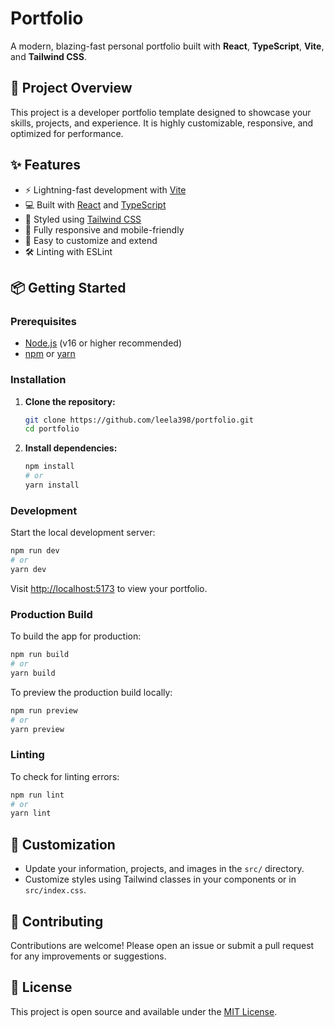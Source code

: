 # Portfolio

A modern, blazing-fast personal portfolio built with **React**, **TypeScript**, **Vite**, and **Tailwind CSS**.

## 🚀 Project Overview
This project is a developer portfolio template designed to showcase your skills, projects, and experience. It is highly customizable, responsive, and optimized for performance.

## ✨ Features
- ⚡️ Lightning-fast development with [Vite](https://vitejs.dev/)
- 💻 Built with [React](https://react.dev/) and [TypeScript](https://www.typescriptlang.org/)
- 🎨 Styled using [Tailwind CSS](https://tailwindcss.com/)
- 📱 Fully responsive and mobile-friendly
- 🧩 Easy to customize and extend
- 🛠️ Linting with ESLint

## 📦 Getting Started

### Prerequisites
- [Node.js](https://nodejs.org/) (v16 or higher recommended)
- [npm](https://www.npmjs.com/) or [yarn](https://yarnpkg.com/)

### Installation
1. **Clone the repository:**
   ```sh
   git clone https://github.com/leela398/portfolio.git
   cd portfolio
   ```
2. **Install dependencies:**
   ```sh
   npm install
   # or
   yarn install
   ```

### Development
Start the local development server:
```sh
npm run dev
# or
yarn dev
```
Visit [http://localhost:5173](http://localhost:5173) to view your portfolio.

### Production Build
To build the app for production:
```sh
npm run build
# or
yarn build
```

To preview the production build locally:
```sh
npm run preview
# or
yarn preview
```

### Linting
To check for linting errors:
```sh
npm run lint
# or
yarn lint
```

## 📝 Customization
- Update your information, projects, and images in the `src/` directory.
- Customize styles using Tailwind classes in your components or in `src/index.css`.

## 🤝 Contributing
Contributions are welcome! Please open an issue or submit a pull request for any improvements or suggestions.

## 📄 License
This project is open source and available under the [MIT License](LICENSE). 